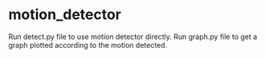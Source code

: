 # motion_detector

Run detect.py file to use motion detector directly.
Run graph.py file to get a graph plotted according to the motion detected.
